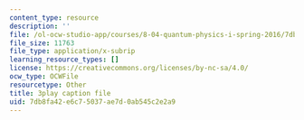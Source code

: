 ```yaml
---
content_type: resource
description: ''
file: /ol-ocw-studio-app/courses/8-04-quantum-physics-i-spring-2016/7db8fa42e6c75037ae7d0ab545c2e2a9_J2ltXyByPJA.vtt
file_size: 11763
file_type: application/x-subrip
learning_resource_types: []
license: https://creativecommons.org/licenses/by-nc-sa/4.0/
ocw_type: OCWFile
resourcetype: Other
title: 3play caption file
uid: 7db8fa42-e6c7-5037-ae7d-0ab545c2e2a9
---
```

